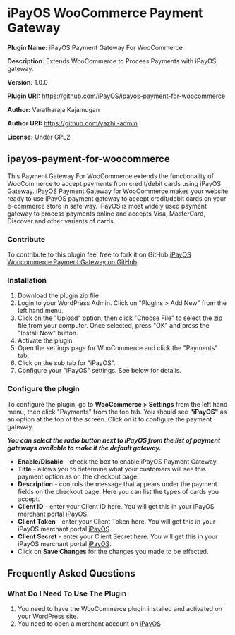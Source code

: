# iPayOS WooCommerce Payment Gateway

**Plugin Name:** iPayOS Payment Gateway For WooCommerce

**Description:** Extends WooCommerce to Process Payments with iPayOS gateway.

**Version:** 1.0.0

**Plugin URI:** https://github.com/iPayOS/ipayos-payment-for-woocommerce

**Author:** Varatharaja Kajamugan 

**Author URI:** https://github.com/yazhii-admin

**License:** Under GPL2


## ipayos-payment-for-woocommerce
This Payment Gateway For WooCommerce extends the functionality of WooCommerce to accept payments from credit/debit cards using iPayOS Gateway. iPayOS Payment Gateway for WooCommerce makes your website ready to use iPayOS payment gateway to accept credit/debit cards on your e-commerce store in safe way.   iPayOS is most widely used payment gateway to process payments online and accepts Visa, MasterCard, Discover and other variants of cards.

### Contribute
To contribute to this plugin feel free to fork it on GitHub [iPayOS Woocommerce Payment Gateway on GitHub](https://github.com/iPayOS/ipayos-payment-for-woocommerce)

### Installation
1. 	Download the plugin zip file
2. 	Login to your WordPress Admin. Click on "Plugins > Add New" from the left hand menu.
3.  Click on the "Upload" option, then click "Choose File" to select the zip file from your computer. Once selected, press "OK" and press the "Install Now" button.
4.  Activate the plugin.
5. 	Open the settings page for WooCommerce and click the "Payments" tab.
6. 	Click on the sub tab for "iPayOS".
7.	Configure your "iPayOS" settings. See below for details.

### Configure the plugin
To configure the plugin, go to __WooCommerce > Settings__ from the left hand menu, then click "Payments" from the top tab. You should see __"iPayOS"__ as an option at the top of the screen. Click on it to configure the payment gateway.

__*You can select the radio button next to iPayOS from the list of payment gateways available to make it the default gateway.*__

* __Enable/Disable__ - check the box to enable iPayOS Payment Gateway.
* __Title__ - allows you to determine what your customers will see this payment option as on the checkout page.
* __Description__ - controls the message that appears under the payment fields on the checkout page. Here you can list the types of cards you accept.
* __Client ID__  - enter your Client ID here. You will get this in your iPayOS merchant portal [iPayOS](https://www.ipayos.com).
* __Client Token__  - enter your Client Token here. You will get this in your iPayOS merchant portal [iPayOS](https://www.ipayos.com).
* __Client Secret__  - enter your Client Secret here. You will get this in your iPayOS merchant portal [iPayOS](https://www.ipayos.com).
* Click on __Save Changes__ for the changes you made to be effected.

## Frequently Asked Questions


### What Do I Need To Use The Plugin

1.	You need to have the WooCommerce plugin installed and activated on your WordPress site.
2.	You need to open a merchant account on [iPayOS](https://www.ipayos.com)
